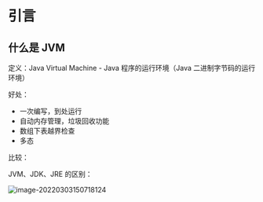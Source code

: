 # 引言

## 什么是 JVM

定义：Java Virtual Machine - Java 程序的运行环境（Java 二进制字节码的运行环境）

好处：

- 一次编写，到处运行
- 自动内存管理，垃圾回收功能
- 数组下表越界检查
- 多态

比较：

JVM、JDK、JRE 的区别：

![image-20220303150718124](D:\学习笔记\技术相关\JVM\JVM学习笔记.assets\image-20220303150718124.png)

##  